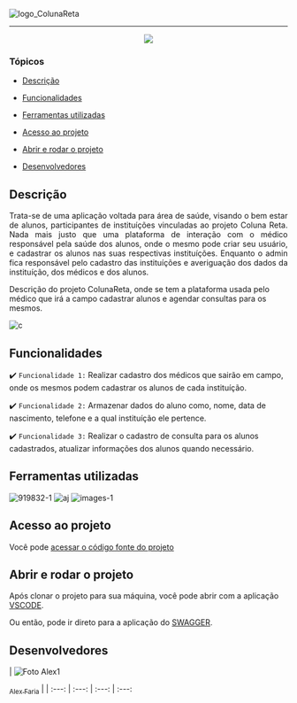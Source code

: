 ![logo_ColunaReta](https://user-images.githubusercontent.com/97872437/186258094-7be2b1ab-3e39-439d-bcd3-1144124ec1d9.png)

<hr>

<p align="center">
   <img src="http://img.shields.io/static/v1?label=STATUS&message=EM%20DESENVOLVIMENTO&color=RED&style=for-the-badge"/>
</p>

### Tópicos

- [Descrição](#descrição)

- [Funcionalidades](#funcionalidades)

- [Ferramentas utilizadas](#ferramentas-utilizadas)

- [Acesso ao projeto](#acesso-ao-projeto)

- [Abrir e rodar o projeto](#abrir-e-rodar-o-projeto)

- [Desenvolvedores](#desenvolvedores)

## Descrição

<p align="justify">
 Trata-se de uma aplicação voltada para área de saúde, visando o bem estar de alunos, participantes de instituíções vinculadas ao projeto Coluna Reta. Nada mais justo que uma plataforma de interação com o médico responsável pela saúde dos alunos, onde o mesmo pode criar seu usuário, e cadastrar os alunos nas suas respectivas instituíções. Enquanto o admin fica responsável pelo cadastro das instituíções e averiguação dos dados da instituíção, dos médicos e dos alunos.

Descrição do projeto ColunaReta, onde se tem a plataforma usada pelo médico que irá a campo cadastrar alunos e agendar consultas para os mesmos.

  ![c](https://user-images.githubusercontent.com/97872437/186258281-b1baf9ea-beed-4d09-a809-649178abcd3d.png)

</p>

## Funcionalidades

:heavy_check_mark: `Funcionalidade 1:` Realizar cadastro dos médicos que sairão em campo, onde os mesmos podem cadastrar os alunos de cada instituíção.

:heavy_check_mark: `Funcionalidade 2:` Armazenar dados do aluno como, nome, data de nascimento, telefone e a qual instituíção ele pertence.

:heavy_check_mark: `Funcionalidade 3:` Realizar o cadastro de consulta para os alunos cadastrados, atualizar informações dos alunos quando necessário.

## Ferramentas utilizadas

![919832-1](https://user-images.githubusercontent.com/97872437/186260423-f0f99754-ef46-493a-b686-42b6b3819249.png)
![aj](https://user-images.githubusercontent.com/97872437/186260661-d90d2189-08fc-457c-a6df-554c40adb712.png) ![images-1](https://user-images.githubusercontent.com/97872437/186261211-e0082332-70b8-4847-9d10-41a40ac7c9a2.png)

###

## Acesso ao projeto

Você pode [acessar o código fonte do projeto](https://github.com/Kellbber/BTC--equipe-01--backend)

## Abrir e rodar o projeto

Após clonar o projeto para sua máquina, você pode abrir com a aplicação [VSCODE](https://code.visualstudio.com/).

Ou então, pode ir direto para a aplicação do [SWAGGER]().

## Desenvolvedores

| ![Foto Alex1](https://user-images.githubusercontent.com/97872437/186533190-21f441d9-d0cc-4e1a-a827-72d275ab7299.jpg) 

[<sub>Alex Faria</sub>](https://github.com/AlexFariaa) |
| :---: | :---: | :---: | :---:
